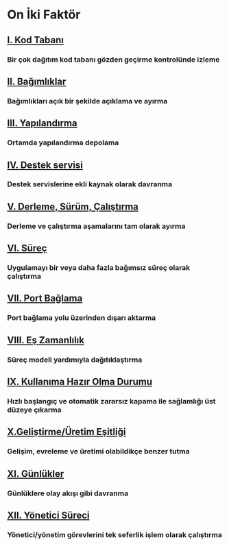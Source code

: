 On İki Faktör
=============

## [I. Kod Tabanı](./codebase)
### Bir çok dağıtım kod tabanı gözden geçirme kontrolünde izleme

## [II. Bağımlıklar](./dependencies)
### Bağımlıkları açık bir şekilde açıklama ve ayırma

## [III. Yapılandırma](./config)
### Ortamda yapılandırma depolama

## [IV. Destek servisi](./backing-services)
### Destek servislerine ekli kaynak olarak davranma

## [V. Derleme, Sürüm, Çalıştırma](./build-release-run)
### Derleme ve çalıştırma aşamalarını tam olarak ayırma

## [VI. Süreç](./processes)
### Uygulamayı bir veya daha fazla bağımsız süreç olarak çalıştırma

## [VII. Port Bağlama](./port-binding)
### Port bağlama yolu üzerinden dışarı aktarma

## [VIII. Eş Zamanlılık](./concurrency)
### Süreç modeli yardımıyla dağıtıklaştırma

## [IX. Kullanıma Hazır Olma Durumu](./disposability)
### Hızlı başlangıç ve otomatik zararsız kapama ile sağlamlığı üst düzeye çıkarma

## [X.Geliştirme/Üretim Eşitliği](./dev-prod-parity)
### Gelişim, evreleme ve üretimi olabildikçe benzer tutma

## [XI. Günlükler](./logs)
### Günlüklere olay akışı gibi davranma

## [XII. Yönetici Süreci](./admin-processes)
### Yönetici/yönetim görevlerini tek seferlik işlem olarak çalıştırma
